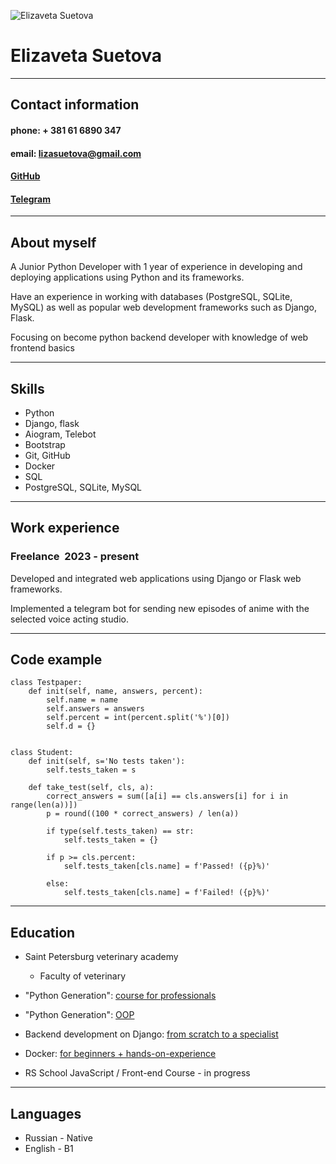 

![Elizaveta Suetova](https://cdn.imgchest.com/files/b49zc3m8qzy.jpg)
# Elizaveta Suetova

---
Contact information
---
#### phone: + 381 61 6890 347
#### email: lizasuetova@gmail.com
#### [GitHub](https://github.com/Suetosha)
#### [Telegram](https://t.me/suetosha)

---
About myself
---

A Junior Python Developer with 1 year of experience in developing and deploying applications using Python and its frameworks.

Have an experience in working with databases (PostgreSQL, SQLite, MySQL) as well as popular web development frameworks such as Django, Flask.

Focusing on become python backend developer with knowledge of web frontend basics

---
Skills
---
- Python
- Django, flask
- Aiogram, Telebot
- Bootstrap
- Git, GitHub
- Docker
- SQL
- PostgreSQL, SQLite, MySQL

---
Work experience
---
###  Freelance &nbsp;2023 - present
Developed and integrated web applications using Django or Flask web frameworks.

Implemented a telegram bot for sending new episodes of anime with the selected voice acting studio.

---
Code example
---

```
class Testpaper:
    def init(self, name, answers, percent):
        self.name = name
        self.answers = answers
        self.percent = int(percent.split('%')[0])
        self.d = {}


class Student:
    def init(self, s='No tests taken'):
        self.tests_taken = s

    def take_test(self, cls, a):
        correct_answers = sum([a[i] == cls.answers[i] for i in range(len(a))])
        p = round((100 * correct_answers) / len(a))

        if type(self.tests_taken) == str:
            self.tests_taken = {}
            
        if p >= cls.percent:
            self.tests_taken[cls.name] = f'Passed! ({p}%)'

        else:
            self.tests_taken[cls.name] = f'Failed! ({p}%)'
```

---
Education
---
- Saint Petersburg veterinary academy
    - Faculty of veterinary

  
- "Python Generation": [course for professionals](https://stepik.org/certificate/eff188aa3c3d39d19497027cc12871ff6c1d1013.png?language=en&resolution=low)
- "Python Generation": [OOP](https://stepik.org/certificate/2de05e9c3f7511df6fff1011345ef1d65bdc38eb.png?language=en&resolution=low)
- Backend development on Django: [from scratch to a specialist](https://stepik.org/certificate/cc2b3a40067662028f31a498dacba9991d472b69.png?language=en&resolution=low)
- Docker: [for beginners + hands-on-experience](https://stepik.org/certificate/6b666e4df700f7e0ab74d025ce6ad67a91b21afc.png?language=en&resolution=low)
- RS School JavaScript / Front-end Course - in progress


---
Languages
---
- Russian - Native
- English - B1